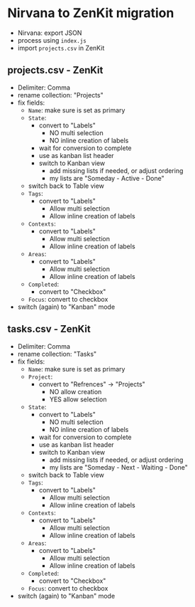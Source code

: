 # Nirvana to ZenKit migration

- Nirvana: export JSON
- process using `index.js`
- import `projects.csv` in ZenKit

## projects.csv - ZenKit

- Delimiter: Comma
- rename collection: "Projects"
- fix fields:
  - `Name`: make sure is set as primary
  - `State`:
    - convert to "Labels"
      - NO multi selection
      - NO inline creation of labels
    - wait for conversion to complete
    - use as kanban list header
    - switch to Kanban view
      - add missing lists if needed, or adjust ordering
      - my lists are "Someday - Active - Done"
  - switch back to Table view
  - `Tags`:
    - convert to "Labels"
      - Allow multi selection
      - Allow inline creation of labels
  - `Contexts`:
    - convert to "Labels"
      - Allow multi selection
      - Allow inline creation of labels
  - `Areas`:
    - convert to "Labels"
      - Allow multi selection
      - Allow inline creation of labels
  - `Completed`:
    - convert to "Checkbox"
  - `Focus`: convert to checkbox
- switch (again) to "Kanban" mode


## tasks.csv - ZenKit

- Delimiter: Comma
- rename collection: "Tasks"
- fix fields:
  - `Name`: make sure is set as primary
  - `Project`:
    - convert to "Refrences" -> "Projects"
      - NO allow creation
      - YES allow selection
  - `State`:
    - convert to "Labels"
      - NO multi selection
      - NO inline creation of labels
    - wait for conversion to complete
    - use as kanban list header
    - switch to Kanban view
      - add missing lists if needed, or adjust ordering
      - my lists are "Someday - Next - Waiting - Done"
  - switch back to Table view
  - `Tags`:
    - convert to "Labels"
      - Allow multi selection
      - Allow inline creation of labels
  - `Contexts`:
    - convert to "Labels"
      - Allow multi selection
      - Allow inline creation of labels
  - `Areas`:
    - convert to "Labels"
      - Allow multi selection
      - Allow inline creation of labels
  - `Completed`:
    - convert to "Checkbox"
  - `Focus`: convert to checkbox
- switch (again) to "Kanban" mode
